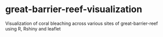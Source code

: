 # great-barrier-reef-visualization
Visualization of coral bleaching across various sites of great-barrier-reef using R, Rshiny and leaflet
